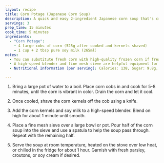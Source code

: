 ```yaml
---
layout: recipe
title: Corn Potage (Japanese Corn Soup)
description: A quick and easy 2-ingredient Japanese corn soup that's creamy, sweet, and perfect for chilly evenings. (Vegan + Dairy Free)
servings: 3
prep_time: 15 minutes
cook_time: 5 minutes
ingredients:
  - "Corn Potage":
    - 4 large cobs of corn (525g after cooked and kernels shaved)
    - 1 cup + 2 tbsp pure soy milk (265ml)
notes:
  - You can substitute fresh corn with high-quality frozen corn if fresh is unavailable.
  - A high-speed blender and fine mesh sieve are helpful equipment for this recipe.
  - Nutritional Information (per serving): Calories: 138, Sugar: 9.8g, Sodium: 350mg, Fat: 3.1g, Saturated Fat: 0.5g, Carbohydrates: 25g, Fiber: 3g, Protein: 5.7g, Cholesterol: 0.

---
```


1. Bring a large pot of water to a boil. Place corn cobs in and cook for 5-8 minutes, until the corn is vibrant in color. Drain the corn and let it cool.

2. Once cooled, shave the corn kernels off the cob using a knife.

3. Add the corn kernels and soy milk to a high-speed blender. Blend on high for about 1 minute until smooth.

4. Place a fine mesh sieve over a large bowl or pot. Pour half of the corn soup into the sieve and use a spatula to help the soup pass through. Repeat with the remaining half.

5. Serve the soup at room temperature, heated on the stove over low heat, or chilled in the fridge for about 1 hour. Garnish with fresh parsley, croutons, or soy cream if desired.

